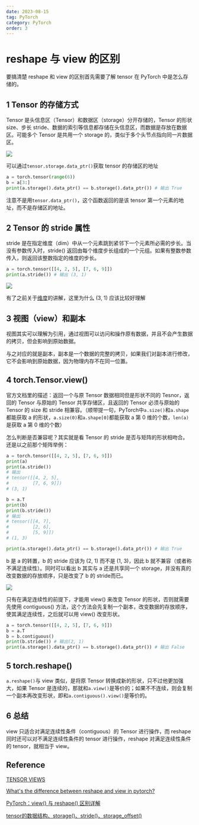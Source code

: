 ```yaml
---
date: 2023-08-15
tag: PyTorch
category: PyTorch
order: 3
---
```


# reshape 与 view 的区别

要搞清楚 reshape 和 view 的区别首先需要了解 tensor 在 PyTorch 中是怎么存储的。

## 1 Tensor 的存储方式

Tensor 是头信息区（Tensor）和数据区（storage）分开存储的，Tensor 的形状 size、步长 stride、数据的索引等信息都存储在头信息区，而数据是存放在数据区。可能多个 Tensor 是共用一个 storage 的，类似于多个头节点指向同一片数据区。

![](http://img.rocyan.cn/blog/2024/04/661353a9e3a74.jpg)

可以通过`tensor.storage.data_ptr()`获取 tensor 的存储区的地址

```python
a = torch.tensor(range(6))
b = a[3:]
print(a.storage().data_ptr() == b.storage().data_ptr()) # 输出 True
```

注意不是用`tensor.data_ptr()`，这个函数返回的是该 tensor 第一个元素的地址，而不是存储区的地址。



##  2 Tensor 的 stride 属性

stride 是在指定维度（dim）中从一个元素跳到紧邻下一个元素所必需的步长。当没有参数传入时，stride() 返回由每个维度步长组成的一个元组。如果有整数参数传入，则返回该整数指定的维度的步长。

```python
a = torch.tensor([[4, 2, 5], [7, 6, 9]])
print(a.stride()) # 输出 (3, 1)
```



![](http://img.rocyan.cn/blog/2024/04/661353af2062e.jpg)

有了之前关于[维度](dimension)的讲解，这里为什么 (3, 1) 应该比较好理解



## 3 视图（view）和副本

视图其实可以理解为引用，通过视图可以访问和操作原有数据，并且不会产生数据的拷贝，但会影响到原始数据。

与之对应的就是副本，副本是一个数据的完整的拷贝，如果我们对副本进行修改，它不会影响到原始数据，因为物理内存不在同一位置。



## 4 torch.Tensor.view()

官方文档里的描述：返回一个与原 Tensor 数据相同但是形状不同的 Tesnor，返回的 Tensor 与原始的 Tensor 共享存储区，且返回的 Tensor 必须与原始的 Tensor 的 size 和 stride 相兼容。（顺带提一句，PyTorch中`a.size()`和`a.shape`都能获取 a 的形状，`a.size(0)`和`a.shape[0]`都能获取 a 第 0 维的个数，`len(a)`是获取 a 第 0 维的个数）

怎么判断是否兼容呢？其实就是看 Tensor 的 stride 是否与矩阵的形状相吻合。还是以之前那个矩阵举例：

```python
a = torch.tensor([[4, 2, 5], [7, 6, 9]])
print(a)
print(a.stride())
# 输出
# tensor([[4, 2, 5],
#         [7, 6, 9]])
# (3, 1)

b = a.T
print(b)
print(b.stride())
# 输出
# tensor([[4, 7],
#         [2, 6],
#         [5, 9]])
# (1, 3)

print(a.storage().data_ptr() == b.storage().data_ptr()) # 输出 True
```

b 是 a 的转置，b 的 stride 应该为 (2, 1) 而不是 (1, 3)，因此 b 就不兼容（或者称不满足连续性）。同时可以看出 b 其实与 a 还是共享同一个 storage，并没有真的改变数据的存放顺序，只是改变了 b 的 stride而已。

![](http://img.rocyan.cn/blog/2024/04/661353b351aef.jpg)

只有在满足连续性的前提下，才能用 view() 来改变 Tensor 的形状，否则就需要先使用 contiguous() 方法，这个方法会先复制一个副本，改变数据的存放顺序，使其满足连续性，之后就可以用 view() 改变形状。

```python
a = torch.tensor([[4, 2, 5], [7, 6, 9]])
b = a.T
b = b.contiguous()
print(b.stride()) # 输出(2, 1)
print(a.storage().data_ptr() == b.storage().data_ptr()) # 输出 False
```



## 5 torch.reshape()

`a.reshape()`与 view 类似，是将原 Tensor 转换成新的形状，只不过他更加强大，如果 Tensor 是连续的，那就和`a.view()`是等价的；如果不不连续，则会复制一个副本再改变形状，即和`a.contiguous().view()`是等价的。



## 6 总结

view 只适合对满足连续性条件（contiguous）的 Tensor 进行操作，而 reshape 同时还可以对不满足连续性条件的 tensor 进行操作，reshape 对满足连续性条件的 tensor，就相当于 view。



## Reference

[TENSOR VIEWS](https://pytorch.org/docs/stable/tensor_view.html)

[What's the difference between reshape and view in pytorch?](https://stackoverflow.com/questions/49643225/whats-the-difference-between-reshape-and-view-in-pytorch)

[PyTorch：view() 与 reshape() 区别详解](https://blog.csdn.net/Flag_ing/article/details/109129752)

[tensor的数据结构、storage()、stride()、storage_offset()](https://www.jianshu.com/p/ebd7f6395bf4)

